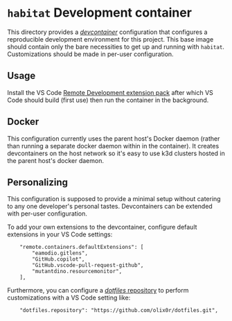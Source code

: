 # `habitat` Development container

This directory provides a [_devcontainer_][dc] configuration that configures a
reproducible development environment for this project. This base image should
contain only the bare necessities to get up and running with `habitat`.
Customizations should be made in per-user configuration.

## Usage

Install the VS Code [Remote Development extension pack][remote-exts] after which
VS Code should build (first use) then run the container in the background.

## Docker

This configuration currently uses the parent host's Docker daemon (rather than
running a separate docker daemon within in the container). It creates
devcontainers on the host network so it's easy to use k3d clusters hosted in the
parent host's docker daemon.

## Personalizing

This configuration is supposed to provide a minimal setup without catering to
any one developer's personal tastes. Devcontainers can be extended with per-user
configuration.

To add your own extensions to the devcontainer, configure default extensions in
your VS Code settings:

```jsonc
    "remote.containers.defaultExtensions": [
        "eamodio.gitlens",
        "GitHub.copilot",
        "GitHub.vscode-pull-request-github",
        "mutantdino.resourcemonitor",
    ],
```

Furthermore, you can configure a [_dotfiles_ repository][df] to perform
customizations with a VS Code setting like:

```jsonc
    "dotfiles.repository": "https://github.com/olix0r/dotfiles.git",
```

[dc]: https://code.visualstudio.com/docs/remote/containers
[df]: https://dotfiles.github.io/
[remote-exts]: https://marketplace.visualstudio.com/items?itemName=ms-vscode-remote.vscode-remote-extensionpack
